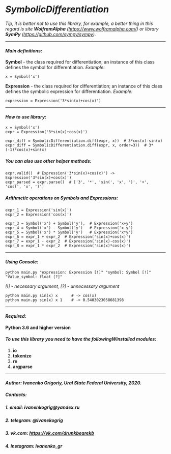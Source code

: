 # _SymbolicDifferentiation_

_Tip, it is better not to use this library, for example, a better thing in this regard is site **WolframAlpha** (https://www.wolframalpha.com/) or library **SymPy** (https://github.com/sympy/sympy)._

---

#### _Main definitions_:

**Symbol** - the class required for differentiation; an instance of this class defines the symbol for differentiation.
_Example:_

    x = Symbol('x')
    
**Expression** - the class required for differentiation; an instance of this class defines the symbolic expression for differentiation.
_Example:_

    expression = Expression('3*sin(x)+cos(x)')
   

---

#### _How to use library_:

    x = Symbol('x')
    expr = Expression('3*sin(x)+cos(x)')
    
    expr_diff = SymbolicDifferentiation.diff(expr, x))  # 3*cos(x)-sin(x)
    expr_diff = SymbolicDifferentiation.diff(expr, x, order=3))  # 3*(-1)*cos(x)+sin(x)
    
##### _You can also use other helper methods:_
    
    expr.valid()  # Expression('3*sin(x)+cos(x)') -> Expression('3*sin(x)+cos(x)')
    expr_parsed = expr.parse()  # ['3', '*', 'sin(', 'x', ')', '+', 'cos(', 'x', ')']
    
##### _Arithmetic operations on Symbols and Expressions:_

    expr_1 = Expression('sin(x)')
    expr_2 = Expression('cos(x)')
    
    expr_3 = Symbol('x') + Symbol('y'),  # Expression('x+y')
    expr_4 = Symbol('x') - Symbol('y')   # Expression('x-y')
    expr_5 = Symbol('x') * Symbol('y')   # Expression('x*y')
    expr_6 = expr_1 + expr_2  # Expression('sin(x)+cos(x)')
    expr_7 = expr_1 - expr_2  # Expression('sin(x)-cos(x)')
    expr_8 = expr_1 * expr_2  # Expression('sin(x)*cos(x)')  

---

#### _Using Console:_ 
`python main.py "expression: Expression [!]" "symbol: Symbol [!]" "Value_symbol: float [?]"` 

_[!] - necessary argument, [?] - unnecessary argument_

    python main.py sin(x) x      # -> cos(x)
    python main.py sin(x) x 1    # -> 0.5403023058681398

---

#### _Required:_
**Python 3.6 and higher version**


#### _To use this library you need to have the followingWinstalled modules:_
1. **io**
2. **tokenize**
3. **re**
4. **argparse**

---

#### _Author: Ivanenko Grigoriy, Ural State Federal University, 2020._
##### _Contacts:_
##### _1. email: ivanenkogrig@yandex.ru_
##### _2. telegram: @ivanekogrig_
##### _3. vk.com: https://vk.com/drunkbearekb_
##### _4. instagram: ivanenko_gr_
